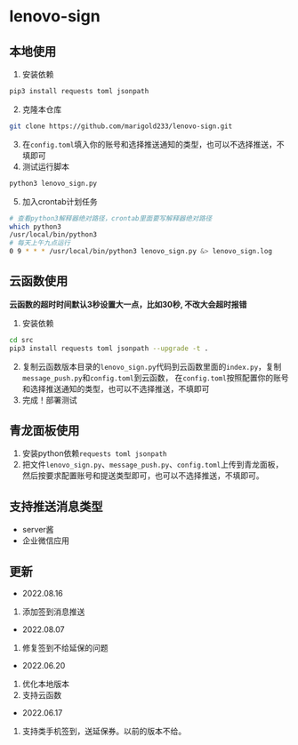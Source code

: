 # lenovo-sign


## 本地使用
  1. 安装依赖
  ```bash
  pip3 install requests toml jsonpath
  ```
  2. 克隆本仓库
  ```bash
  git clone https://github.com/marigold233/lenovo-sign.git
  ```
  3. 在`config.toml`填入你的账号和选择推送通知的类型，也可以不选择推送，不填即可
  4. 测试运行脚本
  ```bash
  python3 lenovo_sign.py
  ```
  5. 加入crontab计划任务
  ```bash
  # 查看python3解释器绝对路径，crontab里面要写解释器绝对路径
  which python3
  /usr/local/bin/python3
  # 每天上午九点运行
  0 9 * * * /usr/local/bin/python3 lenovo_sign.py &> lenovo_sign.log
  ``` 

## 云函数使用
  **云函数的超时时间默认3秒设置大一点，比如30秒, 不改大会超时报错**
  1. 安装依赖
  ```bash
  cd src
  pip3 install requests toml jsonpath --upgrade -t .
  ```
  2. 复制云函数版本目录的`lenovo_sign.py`代码到云函数里面的`index.py`，复制`message_push.py`和`config.toml`到云函数， 
  在`config.toml`按照配置你的账号和选择推送通知的类型，也可以不选择推送，不填即可
  3. 完成！部署测试

## 青龙面板使用
1. 安装python依赖`requests toml jsonpath`
2. 把文件`lenovo_sign.py`、`message_push.py`、`config.toml`上传到青龙面板，然后按要求配置账号和提送类型即可，也可以不选择推送，不填即可。

## 支持推送消息类型
- server酱
- 企业微信应用
  
## 更新
  - 2022.08.16
  1. 添加签到消息推送
  - 2022.08.07
  1. 修复签到不给延保的问题  
  - 2022.06.20  
  1. 优化本地版本  
  2. 支持云函数  
  - 2022.06.17  
  1. 支持类手机签到，送延保券。以前的版本不给。  
